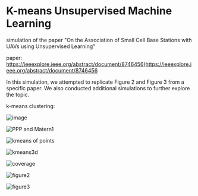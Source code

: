 # K-means Unsupervised Machine Learning
simulation of the paper "On the Association of  Small Cell Base Stations with UAVs  using Unsupervised Learning" 

paper: https://ieeexplore.ieee.org/abstract/document/8746456)https://ieeexplore.ieee.org/abstract/document/8746456

In this simulation, we attempted to replicate Figure 2 and Figure 3 from a specific paper. We also conducted additional simulations to further explore the topic.

k-means clustering:

![image](https://github.com/RGAlavicheh/K-means/assets/94162828/e484df51-5c4a-4255-b714-423d8a03986d)

![PPP and Matern1](https://github.com/RGAlavicheh/K-means/assets/94162828/5dc7b337-b88a-4208-9fd6-47d59be648a5)

![kmeans of points](https://github.com/RGAlavicheh/K-means/assets/94162828/e37df3db-ca53-4dba-8c51-aac47ef80f4d)

![kmeans3d](https://github.com/RGAlavicheh/K-means/assets/94162828/523e12a7-2abc-41ec-b02e-83c5db54d634)

![coverage](https://github.com/RGAlavicheh/K-means/assets/94162828/cea78bc8-e2d2-4efa-bf62-1329e8a4c8a3)

![figure2](https://github.com/RGAlavicheh/K-means/assets/94162828/9382bca6-c2e4-4459-9ede-98e9a368fcc6)


![figure3](https://github.com/RGAlavicheh/K-means/assets/94162828/e0ae8937-66fb-48c8-bd5e-02b1388e3718)




